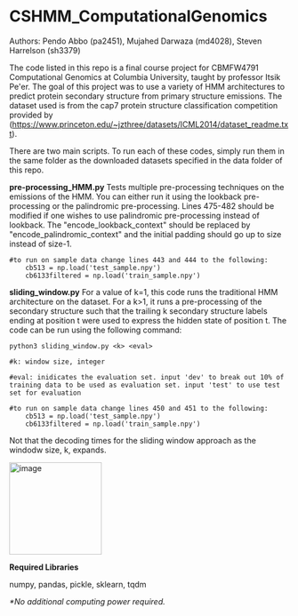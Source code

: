 # CSHMM_ComputationalGenomics
Authors: Pendo Abbo (pa2451), Mujahed Darwaza (md4028), Steven Harrelson (sh3379)

The code listed in this repo is a final course project for CBMFW4791 Computational Genomics at Columbia University, taught by professor Itsik Pe'er. The goal of this project was to use a variety of HMM architectures to predict protein secondary structure from primary structure emissions.  The dataset used is from the cap7 protein structure classification competition provided by (https://www.princeton.edu/~jzthree/datasets/ICML2014/dataset_readme.txt).  

There are two main scripts. To run each of these codes, simply run them in the same folder as the downloaded datasets specified in the data folder of this repo.

**pre-processing_HMM.py** Tests multiple pre-processing techniques on the emissions of the HMM. You can either run it using the lookback pre-processing or the palindromic pre-processing. Lines 475-482 should be modified if one wishes to use palindromic pre-processing instead of lookback. The "encode_lookback_context" should be replaced by "encode_palindromic_context" and the initial padding should go up to size instead of size-1.
   
    #to run on sample data change lines 443 and 444 to the following:
        cb513 = np.load('test_sample.npy')
        cb6133filtered = np.load('train_sample.npy')


**sliding_window.py** For a value of k=1, this code runs the traditional HMM architecture on the dataset. For a k>1, it runs a pre-processing of the secondary structure such that the trailing k secondary structure labels ending at position t were used to express the hidden state of position t. The code can be run using the following command:
    
    python3 sliding_window.py <k> <eval>
    
    #k: window size, integer
    
    #eval: inidicates the evaluation set. input 'dev' to break out 10% of training data to be used as evaluation set. input 'test' to use test set for evaluation
    
    #to run on sample data change lines 450 and 451 to the following:
        cb513 = np.load('test_sample.npy')
        cb6133filtered = np.load('train_sample.npy')

Not that the decoding times for the sliding window approach as the windodw size, k, expands.

<img width="166" alt="image" src="https://user-images.githubusercontent.com/88948596/167264499-13cf031e-aecc-42e3-b71e-0ec871d676bc.png">

**Required Libraries**

numpy, pandas, pickle, sklearn, tqdm

_*No additional computing power required._
